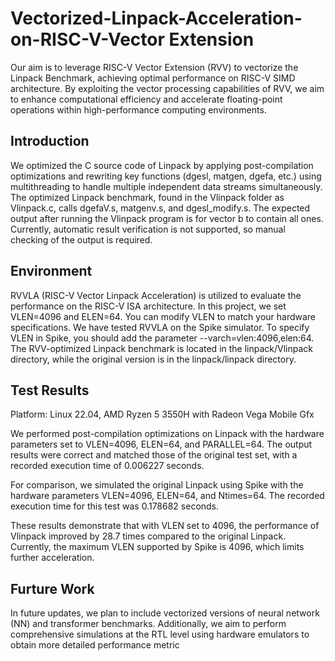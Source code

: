 # Vectorized-Linpack-Acceleration-on-RISC-V-Vector Extension
Our aim is to leverage RISC-V Vector Extension (RVV) to vectorize the Linpack Benchmark, achieving optimal performance on RISC-V SIMD architecture. By exploiting the vector processing capabilities of RVV, we aim to enhance computational efficiency and accelerate floating-point operations within high-performance computing environments.

## Introduction
We optimized the C source code of Linpack by applying post-compilation optimizations and rewriting key functions (dgesl, matgen, dgefa, etc.) using multithreading to handle multiple independent data streams simultaneously. The optimized Linpack benchmark, found in the Vlinpack folder as Vlinpack.c, calls dgefaV.s, matgenv.s, and dgesl_modify.s. The expected output after running the Vlinpack program is for vector b to contain all ones. Currently, automatic result verification is not supported, so manual checking of the output is required.


## Environment
RVVLA (RISC-V Vector Linpack Acceleration) is utilized to evaluate the performance on the RISC-V ISA architecture. In this project, we set VLEN=4096 and ELEN=64. You can modify VLEN to match your hardware specifications. We have tested RVVLA on the Spike simulator. To specify VLEN in Spike, you should add the parameter --varch=vlen:4096,elen:64. The RVV-optimized Linpack benchmark is located in the linpack/Vlinpack directory, while the original version is in the linpack/linpack directory.

## Test Results
Platform: Linux 22.04, AMD Ryzen 5 3550H with Radeon Vega Mobile Gfx

We performed post-compilation optimizations on Linpack with the hardware parameters set to VLEN=4096, ELEN=64, and PARALLEL=64. The output results were correct and matched those of the original test set, with a recorded execution time of 0.006227 seconds.

For comparison, we simulated the original Linpack using Spike with the hardware parameters VLEN=4096, ELEN=64, and Ntimes=64. The recorded execution time for this test was 0.178682 seconds.

These results demonstrate that with VLEN set to 4096, the performance of Vlinpack improved by 28.7 times compared to the original Linpack. Currently, the maximum VLEN supported by Spike is 4096, which limits further acceleration.
## Furture Work
In future updates, we plan to include vectorized versions of neural network (NN) and transformer benchmarks. Additionally, we aim to perform comprehensive simulations at the RTL level using hardware emulators to obtain more detailed performance metric
